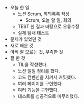 - 오늘 한 일
  - 노션 Scrum, 회의록록 작성
    - Scrum, 오늘 할 일, 회의
  - TEST 한 결과 바탕으로 오류수정
  - 실제 팀내 테스트
- 문제가 있었던 것
- 새로 배운 것
- 아직 잘 모르는 것, 부족한 것
- 잘 한 것
  - TIL을 작성했다.
  - 노션 일일 정리를 했다.
  - 코드 컨벤션을 지켜서 커밋했다.
  - 여러 페이지를 구현했다.
  - 여러 기능을 구현했다.
  - 테스트를 성공적으로 마무리했다.
